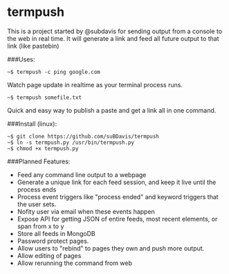 # termpush
This is a project started by @subdavis for sending output from a console to the web in real time.  It will generate a link and feed all future output to that link (like pastebin)

###Uses:
```
~$ termpush -c ping google.com
```
Watch page update in realtime as your terminal process runs.
```
~$ termpush somefile.txt
```
Quick and easy way to publish a paste and get a link all in one command.  

###Install (linux):
```
~$ git clone https://github.com/suBDavis/termpush
~$ ln -s termpush.py /usr/bin/termpush.py
~$ chmod +x termpush.py
```

###Planned Features:
* Feed any command line output to a webpage
* Generate a unique link for each feed session, and keep it live until the process ends
* Process event triggers like "process ended" and keyword triggers that the user sets.
* Nofity user via email when these events happen
* Expose API for getting JSON of entire feeds, most recent elements, or span from x to y
* Store all feeds in MongoDB
* Password protect pages.
* Allow users to "rebind" to pages they own and push more output.  
* Allow editing of pages
* Allow rerunning the command from web
